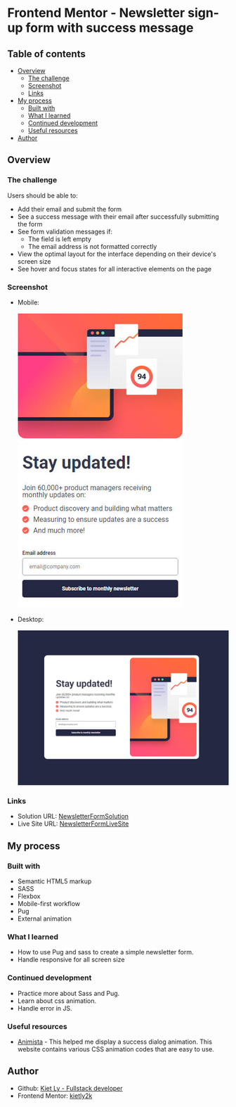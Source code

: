 # Frontend Mentor - Newsletter sign-up form with success message

## Table of contents

- [Overview](#overview)
  - [The challenge](#the-challenge)
  - [Screenshot](#screenshot)
  - [Links](#links)
- [My process](#my-process)
  - [Built with](#built-with)
  - [What I learned](#what-i-learned)
  - [Continued development](#continued-development)
  - [Useful resources](#useful-resources)
- [Author](#author)

## Overview

### The challenge

Users should be able to:

- Add their email and submit the form
- See a success message with their email after successfully submitting the form
- See form validation messages if:
  - The field is left empty
  - The email address is not formatted correctly
- View the optimal layout for the interface depending on their device's screen size
- See hover and focus states for all interactive elements on the page

### Screenshot

- Mobile:\
\
![](./assets/images/screenshot-mobile.jpeg)

- Desktop:\
\
![](./assets/images/screenshot-desktop.jpeg)

### Links

- Solution URL: [NewsletterFormSolution](https://github.com/kietly2k/practiceprojects/tree/newsletter/newsletter)
- Live Site URL: [NewsletterFormLiveSite](https://kietly2k.github.io/practiceprojects/newsletter/index.html)

## My process

### Built with

- Semantic HTML5 markup
- SASS
- Flexbox
- Mobile-first workflow
- Pug
- External animation

### What I learned

- How to use Pug and sass to create a simple newsletter form.
- Handle responsive for all screen size

### Continued development

- Practice more about Sass and Pug.
- Learn about css animation.
- Handle error in JS.

### Useful resources

- [Animista](http://animista.net) - This helped me display a success dialog animation. This website contains various CSS animation codes that are easy to use.

## Author

- Github: [Kiet Ly - Fullstack developer](https://github.com/kietly2k)
- Frontend Mentor: [kietly2k](https://www.frontendmentor.io/profile/kietly2k)
